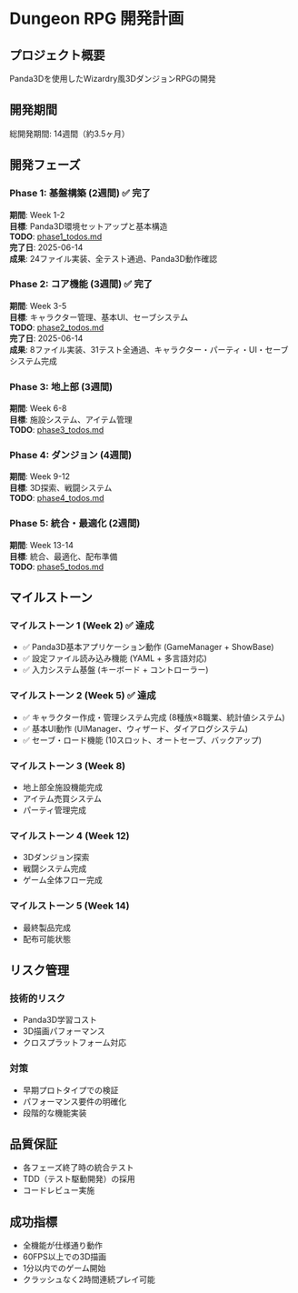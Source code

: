 # Dungeon RPG 開発計画

## プロジェクト概要
Panda3Dを使用したWizardry風3DダンジョンRPGの開発

## 開発期間
総開発期間: 14週間（約3.5ヶ月）

## 開発フェーズ

### Phase 1: 基盤構築 (2週間) ✅ **完了**
**期間**: Week 1-2  
**目標**: Panda3D環境セットアップと基本構造  
**TODO**: [phase1_todos.md](./phase1_todos.md)  
**完了日**: 2025-06-14  
**成果**: 24ファイル実装、全テスト通過、Panda3D動作確認

### Phase 2: コア機能 (3週間) ✅ **完了**
**期間**: Week 3-5  
**目標**: キャラクター管理、基本UI、セーブシステム  
**TODO**: [phase2_todos.md](./phase2_todos.md)  
**完了日**: 2025-06-14  
**成果**: 8ファイル実装、31テスト全通過、キャラクター・パーティ・UI・セーブシステム完成

### Phase 3: 地上部 (3週間)
**期間**: Week 6-8  
**目標**: 施設システム、アイテム管理  
**TODO**: [phase3_todos.md](./phase3_todos.md)

### Phase 4: ダンジョン (4週間)
**期間**: Week 9-12  
**目標**: 3D探索、戦闘システム  
**TODO**: [phase4_todos.md](./phase4_todos.md)

### Phase 5: 統合・最適化 (2週間)
**期間**: Week 13-14  
**目標**: 統合、最適化、配布準備  
**TODO**: [phase5_todos.md](./phase5_todos.md)

## マイルストーン

### マイルストーン 1 (Week 2) ✅ **達成**
- ✅ Panda3D基本アプリケーション動作 (GameManager + ShowBase)
- ✅ 設定ファイル読み込み機能 (YAML + 多言語対応)
- ✅ 入力システム基盤 (キーボード + コントローラー)

### マイルストーン 2 (Week 5) ✅ **達成**
- ✅ キャラクター作成・管理システム完成 (8種族×8職業、統計値システム)
- ✅ 基本UI動作 (UIManager、ウィザード、ダイアログシステム)
- ✅ セーブ・ロード機能 (10スロット、オートセーブ、バックアップ)

### マイルストーン 3 (Week 8)
- 地上部全施設機能完成
- アイテム売買システム
- パーティ管理完成

### マイルストーン 4 (Week 12)
- 3Dダンジョン探索
- 戦闘システム完成
- ゲーム全体フロー完成

### マイルストーン 5 (Week 14)
- 最終製品完成
- 配布可能状態

## リスク管理

### 技術的リスク
- Panda3D学習コスト
- 3D描画パフォーマンス
- クロスプラットフォーム対応

### 対策
- 早期プロトタイプでの検証
- パフォーマンス要件の明確化
- 段階的な機能実装

## 品質保証
- 各フェーズ終了時の統合テスト
- TDD（テスト駆動開発）の採用
- コードレビュー実施

## 成功指標
- 全機能が仕様通り動作
- 60FPS以上での3D描画
- 1分以内でのゲーム開始
- クラッシュなく2時間連続プレイ可能